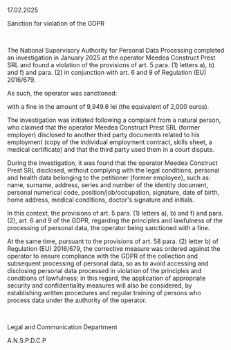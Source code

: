 17.02.2025

Sanction for violation of the GDPR

 

The National Supervisory Authority for Personal Data Processing completed an investigation in January 2025 at the operator Meedea Construct Prest SRL and found a violation of the provisions of art. 5 para. (1) letters a), b) and f) and para. (2) in conjunction with art. 6 and 9 of Regulation (EU) 2016/679.

As such, the operator was sanctioned:

with a fine in the amount of 9,949.6 lei (the equivalent of 2,000 euros).

The investigation was initiated following a complaint from a natural person, who claimed that the operator Meedea Construct Prest SRL (former employer) disclosed to another third party documents related to his employment (copy of the individual employment contract, skills sheet, a medical certificate) and that the third party used them in a court dispute.

During the investigation, it was found that the operator Meedea Construct Prest SRL disclosed, without complying with the legal conditions, personal and health data belonging to the petitioner (former employee), such as: name, surname, address, series and number of the identity document, personal numerical code, position/job/occupation, signature, date of birth, home address, medical conditions, doctor's signature and initials.

In this context, the provisions of art. 5 para. (1) letters a), b) and f) and para. (2), art. 6 and 9 of the GDPR, regarding the principles and lawfulness of the processing of personal data, the operator being sanctioned with a fine.

At the same time, pursuant to the provisions of art. 58 para. (2) letter b) of Regulation (EU) 2016/679, the corrective measure was ordered against the operator to ensure compliance with the GDPR of the collection and subsequent processing of personal data, so as to avoid accessing and disclosing personal data processed in violation of the principles and conditions of lawfulness; in this regard, the application of appropriate security and confidentiality measures will also be considered, by establishing written procedures and regular training of persons who process data under the authority of the operator.

 

Legal and Communication Department

A.N.S.P.D.C.P
